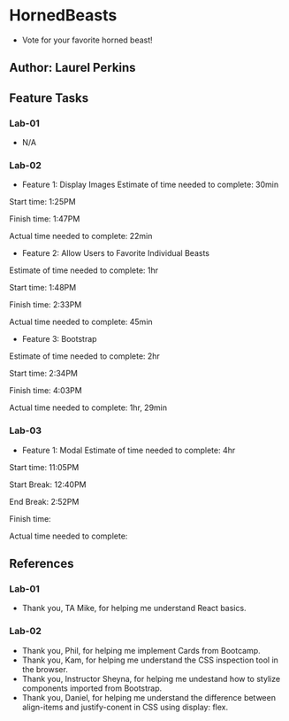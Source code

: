 # HornedBeasts

* Vote for your favorite horned beast!

## Author: Laurel Perkins

## Feature Tasks

### Lab-01

* N/A

### Lab-02

* Feature 1: Display Images
Estimate of time needed to complete: 30min

Start time: 1:25PM

Finish time: 1:47PM

Actual time needed to complete: 22min

* Feature 2: Allow Users to Favorite Individual Beasts

Estimate of time needed to complete: 1hr

Start time: 1:48PM

Finish time: 2:33PM

Actual time needed to complete: 45min

* Feature 3: Bootstrap

Estimate of time needed to complete: 2hr

Start time: 2:34PM

Finish time: 4:03PM

Actual time needed to complete: 1hr, 29min

### Lab-03

* Feature 1: Modal
Estimate of time needed to complete: 4hr

Start time: 11:05PM

Start Break: 12:40PM

End Break: 2:52PM

Finish time:

Actual time needed to complete: 

## References

### Lab-01

* Thank you, TA Mike, for helping me understand React basics.

### Lab-02

* Thank you, Phil, for helping me implement Cards from Bootcamp.
* Thank you, Kam, for helping me understand the CSS inspection tool in the browser.
* Thank you, Instructor Sheyna, for helping me undestand how to stylize components imported from Bootstrap.
* Thank you, Daniel, for helping me understand the difference between align-items and justify-conent in CSS using display: flex.